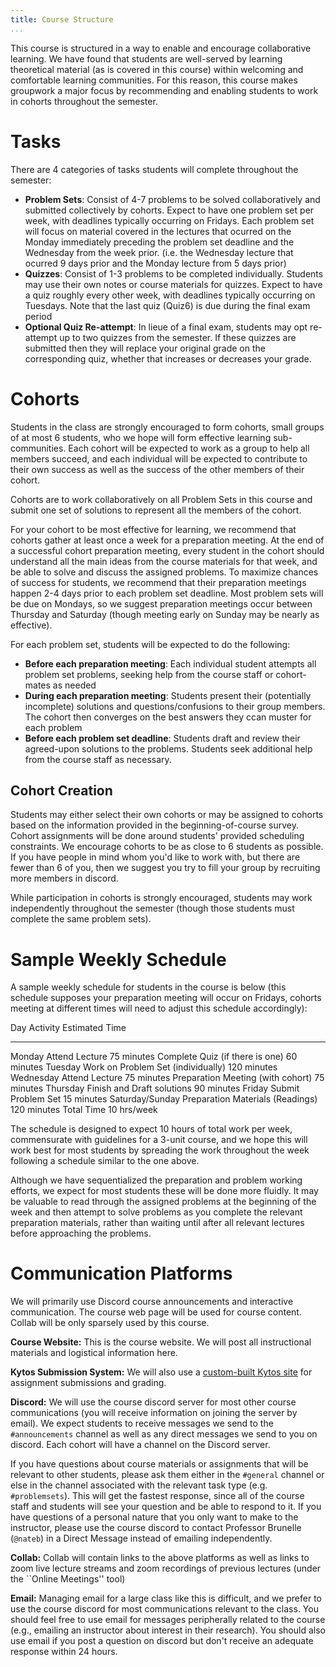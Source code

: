 ```yaml
---
title: Course Structure
...
```



This course is structured in a way to enable and encourage collaborative learning. We have found that students are well-served by learning theoretical material (as is covered in this course) within welcoming and comfortable learning communities. For this reason, this course makes groupwork a major focus by recommending and enabling students to work in cohorts throughout the semester.

# Tasks

There are 4 categories of tasks students will complete throughout the semester:

- **Problem Sets**: Consist of 4-7 problems to be solved collaboratively and submitted collectively by cohorts. Expect to have one problem set per week, with deadlines typically occurring on Fridays. Each problem set will focus on material covered in the lectures that ocurred on the Monday immediately preceding the problem set deadline and the Wednesday from the week prior. (i.e. the Wednesday lecture that ocurred 9 days prior and the Monday lecture from 5 days prior)
- **Quizzes**: Consist of 1-3 problems to be completed individually. Students may use their own notes or course materials for quizzes. Expect to have a quiz roughly every other week, with deadlines typically occurring on Tuesdays. Note that the last quiz (Quiz6) is due during the final exam period
- **Optional Quiz Re-attempt**: In lieue of a final exam, students may opt re-attempt up to two quizzes from the semester. If these quizzes are submitted then they will replace your original grade on the corresponding quiz, whether that increases or decreases your grade.

# Cohorts

Students in the class are strongly encouraged to form cohorts, small groups
of at most 6 students, who we hope will form effective learning
sub-communities. Each cohort will be expected to work as a group to
help all members succeed, and each individual will be expected to
contribute to their own success as well as the success of the other
members of their cohort.

Cohorts are to work collaboratively on all Problem Sets in this course and submit one set of solutions to represent all the members of the cohort. 

For your cohort to be most effective for learning, we recommend that cohorts gather at least once a week for a preparation meeting. At the end of a successful cohort preparation meeting, every student in the cohort should understand all the main ideas from the course materials for that week, and be able to solve and discuss the assigned problems. To maximize chances of success for students, we recommend that their preparation meetings happen 2-4 days prior to each problem set deadline. Most problem sets will be due on Mondays, so we suggest preparation meetings occur between Thursday and Saturday (though meeting early on Sunday may be nearly as effective).

For each problem set, students will be expected to do the following:


- **Before each preparation meeting**: Each individual student attempts all problem set problems, seeking help from the course staff or cohort-mates as needed
- **During each preparation meeting**: Students present their (potentially incomplete) solutions and questions/confusions to their group members. The cohort then converges on the best answers they ccan muster for each problem
- **Before each problem set deadline**: Students draft and review their agreed-upon solutions to the problems. Students seek additional help from the course staff as necessary.


## Cohort Creation

Students may either select their own cohorts or may be assigned to cohorts based on the information provided in the beginning-of-course survey. Cohort assignments will be done around students' provided scheduling constraints. We encourage cohorts to be as close to 6 students as possible. If you have people in mind whom you'd like to work with, but there are fewer than 6 of you, then we suggest you try to fill your group by recruiting more members in discord.

While participation in cohorts is strongly encouraged, students may work independently throughout the semester (though those students must complete the same problem sets).

# Sample Weekly Schedule

A sample weekly schedule for students in the course is below (this schedule supposes your preparation meeting will occur on Fridays, cohorts meeting at different times will need to adjust this schedule accordingly):

Day             Activity                                  Estimated Time
--------------- ----------------------------------------- ---------
Monday          Attend Lecture                            75 minutes
                Complete Quiz (if there is one)           60 minutes
Tuesday         Work on Problem Set (individually)        120 minutes
Wednesday       Attend Lecture                            75 minutes
                Preparation Meeting (with cohort)         75 minutes
Thursday        Finish and Draft solutions                90 minutes
Friday          Submit Problem Set                        15 minutes
Saturday/Sunday Preparation Materials (Readings)          120 minutes
Total Time                                                10 hrs/week

The schedule is designed to expect 10 hours of total work per week,
commensurate with guidelines for a 3-unit course, and we hope this will work best
for most students by spreading the work throughout the week following
a schedule similar to the one above.

Although we have sequentialized the preparation and problem working
efforts, we expect for most students these will be done more
fluidly. It may be valuable to read through the assigned problems at
the beginning of the week and then attempt to solve problems as you
complete the relevant preparation materials, rather than waiting until after all relevant lectures before approaching the problems.




# Communication Platforms

We will primarily use Discord course announcements and interactive communication. The course web page will be used for course content. Collab will be only sparsely used by this course.

**Course Website:** This is the course website. We will post all instructional materials and logistical information here. 
  
**Kytos Submission System:** We will also
  use a [custom-built Kytos site](https://kytos.cs.virginia.edu/cstheory/) for assignment
  submissions and grading.

**Discord:** We will use the course discord server for most other
  course communications (you will receive information on joining the
  server by email). We expect students to receive messages we send to
  the `#announcements` channel as well as any direct messages we send to you
  on discord. Each cohort will have a channel on the Discord server.
  

If you have questions about course materials or assignments that will
be relevant to other students, please ask them either in the `#general` channel 
or else in the channel associated with the relevant task type (e.g. `#problemsets`). This will get the fastest response, since all of the course
staff and students will see your question and be able to respond
to it. If you have questions of a personal nature that you only want
to make to the instructor, please use the course discord to contact Professor Brunelle (`@nateb`) in a Direct Message instead of
emailing independently.

**Collab:** Collab will contain links to the above platforms as well as links to zoom live lecture streams and zoom recordings of previous lectures (under the ``Online Meetings'' tool)

**Email:** Managing email for a large class like this is difficult,
  and we prefer to use the course discord for most communications
  relevant to the class. You should feel free to use email for
  messages peripherally related to the course (e.g., emailing an
  instructor about interest in their research). You should also use
  email if you post a question on discord but don't receive an adequate
  response within 24 hours.

